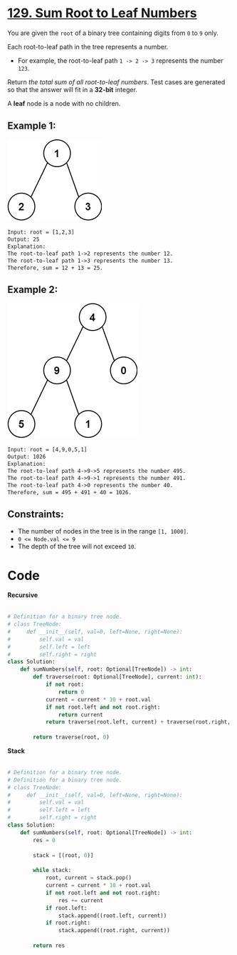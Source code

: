 # [129. Sum Root to Leaf Numbers](https://leetcode.com/problems/sum-root-to-leaf-numbers/description/?envType=daily-question&envId=2024-04-15)

You are given the `root` of a binary tree containing digits from `0` to `9` only.

Each root-to-leaf path in the tree represents a number.

- For example, the root-to-leaf path `1 -> 2 -> 3` represents the number `123`.

Return _the total sum of all root-to-leaf numbers_. Test cases are generated so that the answer will fit in a **32-bit** integer.

A **leaf** node is a node with no children.

## Example 1:

![alt text](image.png)

```
Input: root = [1,2,3]
Output: 25
Explanation:
The root-to-leaf path 1->2 represents the number 12.
The root-to-leaf path 1->3 represents the number 13.
Therefore, sum = 12 + 13 = 25.
```

## Example 2:

![alt text](image-1.png)

```
Input: root = [4,9,0,5,1]
Output: 1026
Explanation:
The root-to-leaf path 4->9->5 represents the number 495.
The root-to-leaf path 4->9->1 represents the number 491.
The root-to-leaf path 4->0 represents the number 40.
Therefore, sum = 495 + 491 + 40 = 1026.
```

## Constraints:

- The number of nodes in the tree is in the range `[1, 1000]`.
- `0 <= Node.val <= 9`
- The depth of the tree will not exceed `10`.

# Code

**Recursive**

```python

# Definition for a binary tree node.
# class TreeNode:
#     def __init__(self, val=0, left=None, right=None):
#         self.val = val
#         self.left = left
#         self.right = right
class Solution:
    def sumNumbers(self, root: Optional[TreeNode]) -> int:
        def traverse(root: Optional[TreeNode], current: int):
            if not root:
                return 0
            current = current * 10 + root.val
            if not root.left and not root.right:
                return current
            return traverse(root.left, current) + traverse(root.right, current)

        return traverse(root, 0)

```

**Stack**

```python

# Definition for a binary tree node.
# Definition for a binary tree node.
# class TreeNode:
#     def __init__(self, val=0, left=None, right=None):
#         self.val = val
#         self.left = left
#         self.right = right
class Solution:
    def sumNumbers(self, root: Optional[TreeNode]) -> int:
        res = 0

        stack = [(root, 0)]

        while stack:
            root, current = stack.pop()
            current = current * 10 + root.val
            if not root.left and not root.right:
                res += current
            if root.left:
                stack.append((root.left, current))
            if root.right:
                stack.append((root.right, current))

        return res

```
